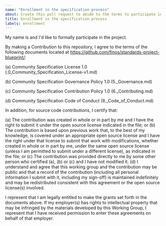 ```yaml
---
name: "Enrollment in the specification process"
about: Create this pull request to abide to the terms to participate in this project
title: Enrollment in the specification process
labels: enrollment
---
```


My name is <FirstName LastName> and I'd like to formally participate in the <projectName> project.
  
  By making a Contribution to this repository, I agree to the terms of the following documents located at https://github.com/finos/standards-project-blueprint/:

(a) Community Specification License 1.0 (.0_Community_Specification_License-v1.md)

(b) Community Specification Governance Policy 1.0 (5._Governance.md)

(c) Community Specification Contribution Policy 1.0 (6._Contributing.md)

(d) Community Specification Code of Conduct (8._Code_of_Conduct.md)

In addition, for source code contributions, I certify that:

(a) The contribution was created in whole or in part by me and I have the right to submit it under the open source license indicated in the file; or (b) The contribution is based upon previous work that, to the best of my knowledge, is covered under an appropriate open source license and I have the right under that license to submit that work with modifications, whether created in whole or in part by me, under the same open source license (unless I am permitted to submit under a different license), as indicated in the file; or (c) The contribution was provided directly to me by some other person who certified (a), (b) or (c) and I have not modified it. (d) I understand and agree that this working group and the contribution may be public and that a record of the contribution (including all personal information I submit with it, including my sign-off) is maintained indefinitely and may be redistributed consistent with this agreement or the open source license(s) involved.

I represent that I am legally entitled to make the grants set forth in the documents above. If my employer(s) has rights to intellectual property that may be infringed by the materials developed by this Working Group, I represent that I have received permission to enter these agreements on behalf of that employer.
